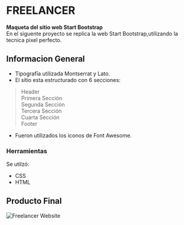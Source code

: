 # FREELANCER
**Maqueta del sitio web Start Bootstrap**  
En el siguente proyecto se replica la web Start Bootstrap,utilizando la tecnica pixel perfecto.   

## Informacion General

* Tipografīa utilizada Montserrat y Lato.  
* El sitio esta estructurado con 6 secciones:  
> Header  
Primera Sección  
Segunda Sección  
Tercera Sección  
Cuarta Sección  
Footer  

* Fueron utilizados los iconos de Font Awesome.  
### Herramientas
Se utilzó:  
  - CSS  
  - HTML  

## Producto Final
![Freelancer Website](docs/fullpage.png)
